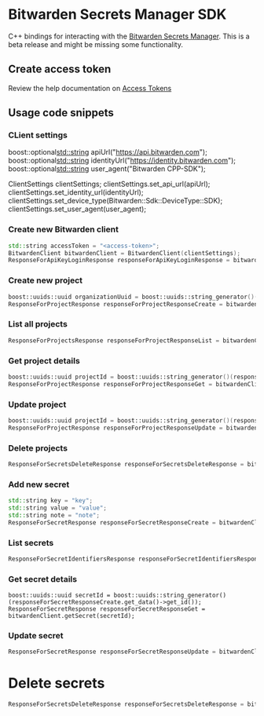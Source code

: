 # Bitwarden Secrets Manager SDK

C++ bindings for interacting with the [Bitwarden Secrets Manager]. This is a beta release and might be missing some functionality.

## Create access token

Review the help documentation on [Access Tokens]

## Usage code snippets

### CLient settings

boost::optional<std::string> apiUrl("https://api.bitwarden.com");
boost::optional<std::string> identityUrl("https://identity.bitwarden.com");
boost::optional<std::string> user_agent("Bitwarden CPP-SDK");

ClientSettings clientSettings;
clientSettings.set_api_url(apiUrl);
clientSettings.set_identity_url(identityUrl);
clientSettings.set_device_type(Bitwarden::Sdk::DeviceType::SDK);
clientSettings.set_user_agent(user_agent);

### Create new Bitwarden client

```c++
std::string accessToken = "<access-token>";
BitwardenClient bitwardenClient = BitwardenClient(clientSettings);
ResponseForApiKeyLoginResponse responseForApiKeyLoginResponse = bitwardenClient.accessTokenLogin(accessToken);
```

### Create new project

```c++
boost::uuids::uuid organizationUuid = boost::uuids::string_generator()("<organization-id>");
ResponseForProjectResponse responseForProjectResponseCreate = bitwardenClient.createProject(organizationUuid, "TestProject");
```

### List all projects

```c++
ResponseForProjectsResponse responseForProjectResponseList = bitwardenClient.listProjects(organizationUuid);
```

### Get project details

```c++
boost::uuids::uuid projectId = boost::uuids::string_generator()(responseForProjectResponseCreate.get_data()->get_id());
ResponseForProjectResponse responseForProjectResponseGet = bitwardenClient.getProject(projectId);
```

### Update project

```c++
boost::uuids::uuid projectId = boost::uuids::string_generator()(responseForProjectResponseCreate.get_data()->get_id());
ResponseForProjectResponse responseForProjectResponseUpdate = bitwardenClient.updateProject(projectId, organizationUuid, "TestProjectUpdated");
```

### Delete projects

```c++
ResponseForSecretsDeleteResponse responseForSecretsDeleteResponse = bitwardenClient.deleteSecrets({secretId});
```

### Add new secret

```c++
std::string key = "key";
std::string value = "value";
std::string note = "note";
ResponseForSecretResponse responseForSecretResponseCreate = bitwardenClient.createSecret(key, value, note, organizationUuid, {projectId});
```

### List secrets

```c++
ResponseForSecretIdentifiersResponse responseForSecretIdentifiersResponse = bitwardenClient.listSecrets(organizationUuid);
```

### Get secret details

```
boost::uuids::uuid secretId = boost::uuids::string_generator()(responseForSecretResponseCreate.get_data()->get_id());
ResponseForSecretResponse responseForSecretResponseGet = bitwardenClient.getSecret(secretId);
```

### Update secret
```c++
ResponseForSecretResponse responseForSecretResponseUpdate = bitwardenClient.updateSecret(secretId, "key2", "value2", "note2", organizationUuid, {projectId});
```

# Delete secrets

```c++
ResponseForSecretsDeleteResponse responseForSecretsDeleteResponse = bitwardenClient.deleteSecrets({secretId});
```

[Access Tokens]: https://bitwarden.com/help/access-tokens/
[Bitwarden Secrets Manager]: https://bitwarden.com/products/secrets-manager/

